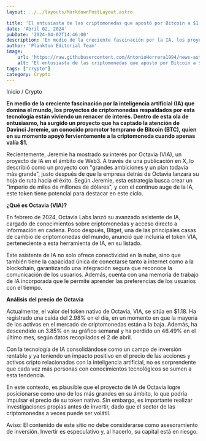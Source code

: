 ```yaml
---
layout: ../../layouts/MarkdownPostLayout.astro

title: 'El entusiasta de las criptomonedas que apostó por Bitcoin a $1 en 2013 pone sus ojos en este nuevo proyecto de IA'
date: 'Abril 02, 2024'
pubDate: '2024-04-02T14:46:00'
description: 'En medio de la creciente fascinación por la IA, los proyectos de criptomonedas respaldados por esta tecnología están viviendo un renacer de interés.'
author: 'Plankton Editorial Team'
image:
    url: 'https://raw.githubusercontent.com/AntonioHerrera1994/news-astro/master/src/assets/crypto/crypto50.webp'
    alt: 'El entusiasta de las criptomonedas que apostó por Bitcoin a $1 en 2013 pone sus ojos en este nuevo proyecto de IA'
tags: ["crypto"]
category: Crypto
---
```


<span><a href="/" style="text-decoration:none;color:#0F1416">Inicio</a> / <a href="/crypto" style="text-decoration:none;color:#0F1416">Crypto</a></span>


<p style="font-weight: bold;">En medio de la creciente fascinación por la inteligencia artificial (IA) que domina el mundo, los proyectos de criptomonedas respaldados por esta tecnología están viviendo un renacer de interés. Dentro de esta ola de entusiasmo, ha surgido un proyecto que ha captado la atención de Davinci Jeremie, un conocido promotor temprano de Bitcoin (BTC), quien en su momento apoyó fervientemente a la criptomoneda cuando apenas valía $1.</p>

Recientemente, Jeremie ha mostrado su interés por Octavia (VIA), un proyecto de IA en el ámbito de Web3. A través de una publicación en X, lo describió como un proyecto con "grandes ambiciones y un plan todavía más grande", justo después de que la empresa detrás de Octavia lanzara su hoja de ruta hacia el éxito. Según Jeremie, esta estrategia busca crear un "imperio de miles de millones de dólares", y con el continuo auge de la IA, este token tiene potencial para destacar en este ciclo.

**¿Qué es Octavia (VIA)?**

En febrero de 2024, Octavia Labs lanzó su avanzado asistente de IA, cargado de conocimientos sobre criptomonedas y acceso directo a información en cadena. Poco después, Bitget, una de las principales casas de cambio de criptomonedas del mundo, anunció que incluiría el token VIA, perteneciente a esta herramienta de IA, en su listado.

Este asistente de IA no solo ofrece conectividad en la nube, sino que también tiene la capacidad única de conectarse tanto a internet como a la blockchain, garantizando una integración segura que reconoce la comunicación de los usuarios. Además, cuenta con una memoria de trabajo de IA incorporada que le permite aprender las preferencias de los usuarios con el tiempo.

**Análisis del precio de Octavia**

Actualmente, el valor del token nativo de Octavia, VIA, se sitúa en $1.18. Ha registrado una caída del 2.98% en el día, en un momento en que la mayoría de los activos en el mercado de criptomonedas están a la baja. Además, ha descendido un 3.85% en su gráfico semanal y ha perdido un 46.49% en el último mes, según datos recopilados el 2 de abril.

Con la tecnología de IA consolidándose como un campo de inversión rentable y ya teniendo un impacto positivo en el precio de las acciones y activos cripto relacionados con la inteligencia artificial, no es sorprendente que cada vez más personas con conocimientos tecnológicos se sumen a esta tendencia.

En este contexto, es plausible que el proyecto de IA de Octavia logre posicionarse como uno de los más grandes en su ámbito, lo que podría impulsar el precio de su token nativo. Sin embargo, es importante realizar investigaciones propias antes de invertir, dado que el sector de las criptomonedas a veces puede ser volátil.

Aviso: El contenido de este sitio no debe considerarse como asesoramiento de inversión. Invertir es especulativo y, al hacerlo, su capital está en riesgo.
